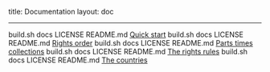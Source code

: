 title: Documentation
layout: doc

---

 build.sh docs LICENSE README.md [Quick start](001-quick-start.html) build.sh docs LICENSE README.md [Rights order](005-rights-order.html) build.sh docs LICENSE README.md [Parts times collections](006-parts-times.html) build.sh docs LICENSE README.md [The rights rules](007-rights-rules.html) build.sh docs LICENSE README.md [The countries](008-the-countries.html)
